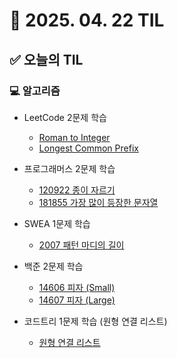 # 📅 2025. 04. 22 TIL

## ✅ 오늘의 TIL

### 💻 알고리즘

- LeetCode 2문제 학습  
  - [Roman to Integer](https://leetcode.com/problems/roman-to-integer)  
  - [Longest Common Prefix](https://leetcode.com/problems/longest-common-prefix)

- 프로그래머스 2문제 학습  
  - [120922 종이 자르기](https://school.programmers.co.kr/learn/courses/30/lessons/120922)  
  - [181855 가장 많이 등장한 문자열](https://school.programmers.co.kr/learn/courses/30/lessons/181855)

- SWEA 1문제 학습  
  - [2007 패턴 마디의 길이](https://swexpertacademy.com/main/code/problem/problemDetail.do?contestProbId=AV5PjsYKAMIDFAUq)

- 백준 2문제 학습  
  - [14606 피자 (Small)](https://www.acmicpc.net/problem/14606)  
  - [14607 피자 (Large)](https://www.acmicpc.net/problem/14607)

- 코드트리 1문제 학습 (원형 연결 리스트)  
  - [원형 연결 리스트](https://www.codetree.ai/ko/trails/complete/curated-cards/intro-circular-linked-list)

